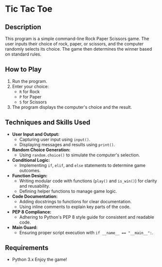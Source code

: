 # Tic Tac Toe

## Description

This program is a simple command-line Rock Paper Scissors game. The user inputs their choice of rock, paper, or scissors, and the computer randomly selects its choice. The game then determines the winner based on standard rules.

## How to Play

1. Run the program.
2. Enter your choice:
   - `R` for Rock
   - `P` for Paper
   - `S` for Scissors
3. The program displays the computer's choice and the result.

## Techniques and Skills Used

- **User Input and Output:**
  - Capturing user input using `input()`.
  - Displaying messages and results using `print()`.
- **Random Choice Generation:**
  - Using `random.choice()` to simulate the computer's selection.
- **Conditional Logic:**
  - Implementing `if`, `elif`, and `else` statements to determine game outcomes.
- **Function Design:**
  - Writing modular code with functions (`play()` and `is_win()`) for clarity and reusability.
  - Defining helper functions to manage game logic.
- **Code Documentation:**
  - Adding docstrings to functions for clear documentation.
  - Using inline comments to explain key parts of the code.
- **PEP 8 Compliance:**
  - Adhering to Python's PEP 8 style guide for consistent and readable code.
- **Main Guard:**
  - Ensuring proper script execution with `if __name__ == "__main__":`.

## Requirements

- Python 3.x
Enjoy the game!

